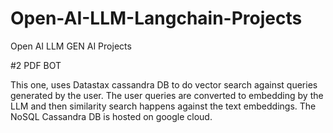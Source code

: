 # Open-AI-LLM-Langchain-Projects
Open AI LLM GEN AI Projects

#2 PDF BOT

This one, uses Datastax cassandra DB to do vector search against queries generated by the user. The user queries are converted to embedding by the LLM and then similarity search happens against the text embeddings.
The NoSQL Cassandra DB is hosted on google cloud.
